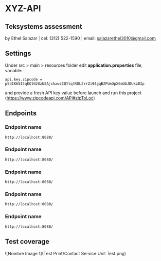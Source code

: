# XYZ-API
## Teksystems assessment
by Ethel Salazar | cel: (312) 522-1590 | email: salazarethel3010@gmail.com

## Settings

Under src > main > resources folder edit **application.properties** file, variable:
```
api.key.zipcode = p5dIK65I5qEQtN28zb8AjckxwzIQYlq4RDL2rrZi94gqBZPUmOpX6mUbJDUkzDIp
```
and provide a fresh API key value before launch and run this project (https://www.zipcodeapi.com/API#zipToLoc)

## Endpoints
### Endpoint name
```
http://localhost:8080/
```
### Endpoint name
```
http://localhost:8080/
```
### Endpoint name
```
http://localhost:8080/
```
### Endpoint name
```
http://localhost:8080/
```
### Endpoint name
```
http://localhost:8080/
```
## Test coverage
![Nombre Image 1](Test Print/Contact Service Unit Test.png)

